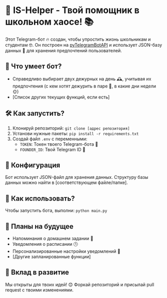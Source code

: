 # 🤖 IS-Helper - Твой помощник в школьном хаосе! 📚

Этот Telegram-бот 🔥 создан, чтобы упростить жизнь школьникам и студентам 🤓. Он построен на [pyTelegramBotAPI](https://github.com/eternnoir/pyTelegramBotAPI) и использует JSON-базу данных 📁 для хранения предпочтений пользователей.

## 🚀 Что умеет бот?
- Справедливо выбирает двух дежурных на день 🕰️, учитывая их предпочтения (с кем хотят дежурить в паре 👫, в какие дни недели 🌞)
- [Список других текущих функций, если есть]

## 🛠️ Как запустить?
1. Клонируй репозиторий: `git clone [адрес репозитория]`
2. Установи нужные пакеты: `pip install -r requirements.txt`
3. Создай файл `.env` с переменными:
   - `TOKEN`: Токен твоего Telegram-бота 🤖
   - `FOUNDER_ID`: Твой Telegram ID 👤

## 🔧 Конфигурация
Бот использует JSON-файл для хранения данных. Структуру базы данных можно найти в [соответствующем файле/папке].

## 🤔 Как использовать?
Чтобы запустить бота, выполни: `python main.py`

## 🚧 Планы на будущее
- Напоминания о домашнем задании 📝
- Уведомления о расписании 🕒
- Персонализированные настройки уведомлений 🔔
- [Другие запланированные функции]

## 🤝 Вклад в развитие
Мы открыты для твоих идей! 😊 Форкай репозиторий и присылай pull request с твоими изменениями.

